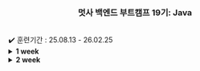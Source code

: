 
<div align="center">

  ### 멋사 백엔드 부트캠프 19기: Java
  
</div>

<br>
✔️ 훈련기간 : 25.08.13 - 26.02.25

<br>

<details>
<summary><strong>1 week</strong></summary>

```bash
    2025.08.13 
        ├ 부트캠프 OT
        └
    2025.08.14
        ├ 
        └
```

</details>


<details>
<summary><strong>2 week</strong></summary>

```bash
    2025.08.18 
        ├ 
        └
    2025.08.19
        ├ 
        └
    2025.08.20
        ├ 
        └
    2025.08.21
        ├ 
        └
    2025.08.22
        ├ 
        └
```

</details>